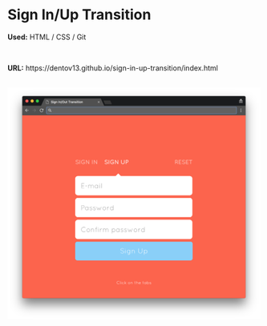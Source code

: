 # Sign In/Up Transition
<p><strong>Used:</strong> HTML / CSS / Git </p><br>
<p><strong>URL:</strong> https://dentov13.github.io/sign-in-up-transition/index.html</p><br>
<img src="preview.png" width="750">

